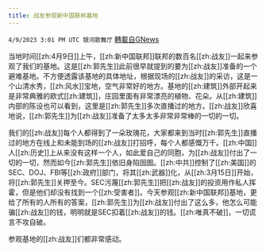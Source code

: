 ```yaml
---
title: 战友参观新中国联邦基地
---
```

`4/9/2023 3:01 PM UTC 银河歌舞厅` [轉載自GNews](https://gnews.org/articles/1081559)

当地时间[[zh:4月9日]]上午，[[zh:新中国联邦]]联邦的数百名[[zh:战友]]一起来参观了我们的基地。这是[[zh:郭先生]]此前很早就提到的要为[[zh:战友]]准备的一个避难基地。不方便透露该基地的具体地址，根据现场的[[zh:战友]]的采访，这是一个山清水秀，[[zh:风水]]宝地，空气非常好的地方。基地的[[zh:建筑]]外部开起来是非常典雅的欧式[[zh:建筑]]，庄园里面有非常漂亮的植物、花朵。从[[zh:建筑]]内部的陈设也可以看到，这里是[[zh:郭先生]]多次直播过的地方。[[zh:战友]]欣喜地说，[[zh:郭先生]]为[[zh:战友]]准备了太多太多非常非常棒的一切的一切。

我们的[[zh:战友]]每个人都得到了一朵玫瑰花，大家都来到当时[[zh:郭先生]]直播过的地方在线上和未能到场的[[zh:战友]]打招呼，每个人都感慨万千。[[zh:中国]]人[[zh:历史]]上从来没有这样一个人，如此爱自己的同胞，为[[zh:战友]]付出了一切的一切，然而如今[[zh:郭先生]]依旧身陷囹圄。[[zh:中共]]控制了[[zh:美国]]的SEC、DOJ、FBI等[[zh:政府]]部门，将其[[zh:武器]]化，从[[zh:3月15日]]开始，将[[zh:郭先生]]关押至今。SEC污蔑[[zh:郭先生]]把[[zh:战友]]的投资用作私人挥霍，但是他们却没有找到一个[[zh:受害者]]。今天参观[[zh:新中国联邦]]基地，更给了所有的人所有的答案，[[zh:郭先生]]为[[zh:战友]]付出了这么多，他怎么可能骗[[zh:战友]]的钱，明明就是SEC扣着[[zh:战友]]的钱。[[zh:唯真不破]]，一切谎言不攻自破。

参观基地的[[zh:战友]]们都非常感动。
